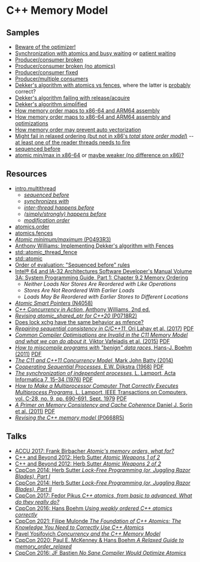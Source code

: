 # C++ Memory Model


## Samples

* [Beware of the optimizer!](https://godbolt.org/z/rMGao4K1f)
* [Synchronization with atomics and busy waiting](https://godbolt.org/z/sE7j9abKP) or [patient waiting](https://godbolt.org/z/nKnrds54W)
* [Producer/consumer broken](https://godbolt.org/z/bh39zEdbM)
* [Producer/consumer broken (no atomics)](https://godbolt.org/z/6r7z8rTrv)
* [Producer/consumer fixed](https://godbolt.org/z/sEsa4h8sr)
* [Producer/multiple consumers](https://godbolt.org/z/d3oY6hh1G)
* [Dekker's algorithm with atomics vs fences](https://godbolt.org/z/YP4cY6zM1), where the latter is [probably](https://godbolt.org/z/xr8E3nMGG) correct?
* [Dekker's algorithm failing with release/acquire](https://godbolt.org/z/GWY85ofE5)
* [Dekker's algorithm simplified](https://godbolt.org/z/qzsT3nG15)
* [How memory order maps to x86-64 and ARM64 assembly](https://godbolt.org/z/oTff5aY67)
* [How memory order maps to x86-64 and ARM64 assembly and optimizations](https://godbolt.org/z/drreTbhbr)
* [How memory order may prevent auto vectorization](https://godbolt.org/z/31W9P8Y36)
* [Might fail in relaxed ordering (but not in x86's *total store order model*)](https://godbolt.org/z/99xfvfjP3) -- [at least one of the reader threads needs to fire](https://godbolt.org/z/n4d8f8ca5)
* [sequenced before](https://godbolt.org/z/698G4Kxv4)
* [atomic min/max in x86-64](https://godbolt.org/z/PjKjvfnGe) or [maybe weaker (no difference on x86)?](https://godbolt.org/z/r8TMzjea5)

## Resources

* [intro.multithread](https://eel.is/c++draft/intro.multithread)
	* [*sequenced before*](https://eel.is/c++draft/intro.execution#def:sequenced_before)
	* [*synchronizes with*](https://eel.is/c++draft/atomics.order)
	* [*inter-thread happens before*](https://eel.is/c++draft/intro.multithread#def:inter-thread_happens_before)
	* [*(simply/strongly) happens before*](https://eel.is/c++draft/intro.multithread#def:happens_before)
	* [*modification order*](https://eel.is/c++draft/intro.races#def:modification_order)
* [atomics.order](https://eel.is/c++draft/atomics.order)
* [atomics.fences](https://eel.is/c++draft/atomics.fences)
* [*Atomic minimum/maximum* (P0493R3)](https://www.open-std.org/jtc1/sc22/wg21/docs/papers/2021/p0493r3.pdf)
* [Anthony Williams: Implementing Dekker's algorithm with Fences](https://www.justsoftwaresolutions.co.uk/threading/implementing_dekkers_algorithm_with_fences.html)
* [std::atomic_thread_fence](https://en.cppreference.com/w/cpp/atomic/atomic_thread_fence)
* [std::atomic](https://en.cppreference.com/w/cpp/atomic/atomic)
* [Order of evaluation: "Sequenced before" rules](https://en.cppreference.com/w/cpp/language/eval_order)
* [Intel® 64 and IA-32 Architectures Software Developer's Manual Volume 3A: System Programming Guide, Part 1: Chapter 9.2 Memory Ordering](https://www.intel.com/content/www/us/en/developer/articles/technical/intel-sdm.html)
	* *Neither Loads Nor Stores Are Reordered with Like Operations*
	* *Stores Are Not Reordered With Earlier Loads*
	* *Loads May Be Reordered with Earlier Stores to Different Locations*
* [*Atomic Smart Pointers* (N4058)](https://www.open-std.org/jtc1/sc22/wg21/docs/papers/2014/n4058.pdf)
* [*C++ Concurrency in Action*, Anthony Williams, 2nd ed.](https://www.manning.com/books/c-plus-plus-concurrency-in-action-second-edition)
* [*Revising atomic_shared_ptr for C++20* (P0718R2)](https://www.manning.com/books/c-plus-plus-concurrency-in-action-second-edition)
* [Does lock xchg have the same behavior as mfence?](https://stackoverflow.com/a/50279772/75883571)
* [*Repairing sequential consistency in C/C++11*, Ori Lahav et al. (2017)](https://doi.org/10.1145/3062341.3062352) [PDF](https://plv.mpi-sws.org/scfix/paper.pdf)
* [*Common Compiler Optimisations are Invalid in the C11 Memory Model and what we can do about it*, Viktor Vafeiadis et al. (2015)](https://doi.org/10.1145/2676726.2676995) [PDF](https://people.mpi-sws.org/~viktor/papers/popl2015-c11comp.pdf)
* [*How to miscompile programs with "benign" data races*, Hans-J. Boehm (2011)](https://doi.org/10.5555/2001252.2001255) [PDF](https://www.usenix.org/legacy/events/hotpar11/tech/final_files/Boehm.pdf)
* [*The C11 and C++11 Concurrency Model*, Mark John Batty (2014)](https://www.cs.kent.ac.uk/people/staff/mjb211/docs/toc.pdf)
* [*Cooperating Sequential Processes*, E.W. Dijkstra (1968)](https://doi.org/10.1007/978-1-4757-3472-0_2) [PDF](https://pure.tue.nl/ws/files/4279816/344354178746665.pdf)
* [*The synchronization of independent processes*, L. Lamport, Acta Informatica 7, 15–34 (1976)](https://doi.org/10.1007/BF00265219) [PDF](https://lamport.azurewebsites.net/pubs/synchronization.pdf)
* [*How to Make a Multiprocessor Computer That Correctly Executes Multiprocess Programs*, L. Lamport, IEEE Transactions on Computers, vol. C-28, no. 9, pp. 690-691, Sept. 1979](https://doi.org/10.1109/TC.1979.1675439) [PDF](https://www.microsoft.com/en-us/research/uploads/prod/2016/12/How-to-Make-a-Multiprocessor-Computer-That-Correctly-Executes-Multiprocess-Programs.pdf)
* [*A Primer on Memory Consistency and Cache Coherence* Daniel J. Sorin et al. (2011)](https://doi.org/10.1007/978-3-031-01733-9) [PDF](https://course.ece.cmu.edu/~ece847c/S15/lib/exe/fetch.php?media=part2_2_sorin12.pdf)
* [*Revising the C++ memory model* (P0668R5)](https://www.open-std.org/jtc1/sc22/wg21/docs/papers/2018/p0668r5.html)

## Talks

* [ACCU 2017: Frank Birbacher *Atomic's memory orders, what for?*](https://youtu.be/A_vAG6LIHwQ)
* [C++ and Beyond 2012: Herb Sutter  *Atomic Weapons 1 of 2*](https://youtu.be/A8eCGOqgvH4)
* [C++ and Beyond 2012: Herb Sutter  *Atomic Weapons 2 of 2*](https://youtu.be/KeLBd2EJLOU)
* [CppCon 2014: Herb Sutter *Lock-Free Programming (or, Juggling Razor Blades), Part I*](https://youtu.be/c1gO9aB9nbs)
* [CppCon 2014: Herb Sutter *Lock-Free Programming (or, Juggling Razor Blades), Part II*](https://youtu.be/CmxkPChOcvw)
* [CppCon 2017: Fedor Pikus *C++ atomics, from basic to advanced. What do they really do?*](https://youtu.be/ZQFzMfHIxng)
* [CppCon 2016: Hans Boehm *Using weakly ordered C++ atomics correctly*](https://youtu.be/M15UKpNlpeM)
* [CppCon 2021: Filipe Mulonde *The Foundation of C++ Atomics: The Knowledge You Need to Correctly Use C++ Atomics*](https://youtu.be/BfEnMRWLjgQ)
* [Pavel Yosifovich *Concurrency and the C++ Memory Model*](https://youtu.be/NZ_ncor_Lj0)
* [CppCon 2020: Paul E. McKenney & Hans Boehm *A Relaxed Guide to memory_order_relaxed*](https://youtu.be/cWkUqK71DZ0)
* [CppCon 2016: JF Bastien *No Sane Compiler Would Optimize Atomics*](https://youtu.be/IB57wIf9W1k)